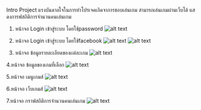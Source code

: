 Intro Project
 แรงบันดาลใจในการทำโปรเจคเกิดจาการชอบเล่นเกม สามารถเล่นเกมผ่านเว็บได้ แสดงการฟสถิติการจำนวนคนเล่นเกม
 
1. หน้าจอ Login เข้าสู่ระบบ โดยใช้password
![alt text](https://user-images.githubusercontent.com/61747690/77153735-e240ed80-6acc-11ea-9c5a-21760d1c44cb.png)

2. หน้าจอ Login เข้าสู่ระบบ โดยใช้facebook
![alt text](https://user-images.githubusercontent.com/61747690/77153886-38ae2c00-6acd-11ea-8bd4-194fe6f9d20a.png)
![alt text](https://user-images.githubusercontent.com/61747690/77153965-64311680-6acd-11ea-9d2c-90d8919c252f.png)
3. หน้าจอ ข้อมูลรายละเอียดของเเต่ละเกม
![alt text](https://user-images.githubusercontent.com/61747690/77154046-875bc600-6acd-11ea-83c6-33e72a0d7b86.png)

4.หน้าจอ ข้อมูลของเกมที่เลือก
![alt text](https://user-images.githubusercontent.com/61747690/77154145-b7a36480-6acd-11ea-812d-ce2f0ba2f813.png)

5.หน้าจอ เมนูเกมส์
![alt text](https://user-images.githubusercontent.com/61747690/77154270-efaaa780-6acd-11ea-9f34-ff60dbbe27c5.png)

6.หน้าจอ เว็บเกมส์
![alt text](https://user-images.githubusercontent.com/61747690/77154192-d0ac1580-6acd-11ea-8525-92dc396faba1.png)

7.หน้าจอ กราฟสถิติการจำนวนคนเล่นเกม
![alt text](https://user-images.githubusercontent.com/48548611/77112492-af124600-6a5b-11ea-9380-bf44b0989e11.png)
